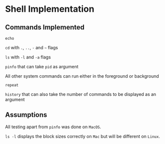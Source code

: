 # Shell Implementation

## Commands Implemented

`echo`

`cd` with `.`, `..`, `-` and `~` flags

`ls` with `-l` and `-a` flags

`pinfo` that can take `pid` as argument

All other system commands can run either in the foreground or background

`repeat`

`history` that can also take the number of commands to be displayed as an argument

## Assumptions

All testing apart from `pinfo` was done on `MacOS`.

`ls -l` displays the block sizes correctly on `Mac` but will be different on `Linux`.
